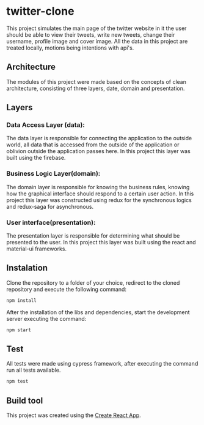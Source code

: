 # twitter-clone

This project simulates the main page of the twitter website in it the user should be able to view their tweets, write new tweets, change their username, profile image and cover image. All the data in this project are treated locally, motions being intentions with api's.

## Architecture

The modules of this project were made based on the concepts of clean architecture, consisting of three layers, date, domain and presentation.

## Layers

### Data Access Layer (data):

The data layer is responsible for connecting the application to the outside world, all data that is accessed from the outside of the application or oblivion outside the application passes here. In this project this layer was built using the firebase.

### Business Logic Layer(domain):

The domain layer is responsible for knowing the business rules, knowing how the graphical interface should respond to a certain user action. In this project this layer was constructed using redux for the synchronous logics and redux-saga for asynchronous.

### User interface(presentation):

The presentation layer is responsible for determining what should be presented to the user. In this project this layer was built using the react and material-ui frameworks.

## Instalation

Clone the repository to a folder of your choice, redirect to the cloned repository and execute the following command:

```javascript
npm install
```

After the installation of the libs and dependencies, start the development server executing the command:

```javascript
npm start
```

## Test

All tests were made using cypress framework, after executing the command run all tests available.

```javascript
npm test
```

## Build tool

This project was created using the [Create React App](https://github.com/facebookincubator/create-react-app).
